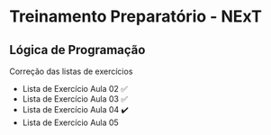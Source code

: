 # Treinamento Preparatório - NExT

## Lógica de Programação
Correção das listas de exercícios

- Lista de Exercício Aula 02 ✅
- Lista de Exercício Aula 03 ✅
- Lista de Exercício Aula 04 ✔️
- Lista de Exercício Aula 05 
